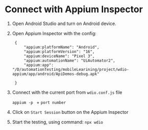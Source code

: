 # Connect with Appium Inspector

1. Open Android Studio and turn on Android device.

2. Open Appium Inspector with the config:

        {
            "appium:platformName": "Android",
            "appium:platformVersion": "16",
            "appium:deviceName": "Pixel 3",
            "appium:automationName": "UiAutomator2",
            "appium:app": "/D/automationTesting/mobileLearining/project/wdio-appium/app/android/ApiDemos-debug.apk"

        }

3. Connect with the current port from `wdio.conf.js` file

    `appium -p ` + `port number`

4. Click on `Start Session` button on the Appium Inspector

5. Start the testing, using command: `npx wdio`